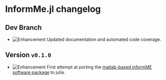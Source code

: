 # InformMe.jl changelog

## Dev Branch

* ![Enhancement][badge-enhancement] Updated documentation and automated code coverage.


## Version `v0.1.0`

* ![Enhancement][badge-enhancement] First attempt at porting the [matlab-based informME software package][informME] to julia.


[github-697]: https://github.com/JuliaDocs/Documenter.jl/pull/697

[documenterlatex]: https://github.com/JuliaDocs/DocumenterLaTeX.jl
[documentermarkdown]: https://github.com/JuliaDocs/DocumenterMarkdown.jl

[informME]: https://github.com/GarrettJenkinson/informME

[badge-breaking]: https://img.shields.io/badge/BREAKING-red.svg
[badge-deprecation]: https://img.shields.io/badge/deprecation-orange.svg
[badge-feature]: https://img.shields.io/badge/feature-green.svg
[badge-enhancement]: https://img.shields.io/badge/enhancement-blue.svg
[badge-bugfix]: https://img.shields.io/badge/bugfix-purple.svg

<!--
# Badges

![BREAKING][badge-breaking]
![Deprecation][badge-deprecation]
![Feature][badge-feature]
![Enhancement][badge-enhancement]
![Bugfix][badge-bugfix]
-->
